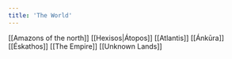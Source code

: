 ```yaml
---
title: 'The World'
---
```


[[Amazons of the north]]
[[Hexisos|Átopos]]
[[Atlantis]]
[[Ánkūra]]
[[Éskathos]]
[[The Empire]]
[[Unknown Lands]]